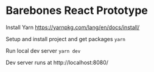 # Barebones React Prototype
 
Install Yarn
https://yarnpkg.com/lang/en/docs/install/

Setup and install project and get packages
```yarn```

Run local dev server
```yarn dev```

Dev server runs at http://localhost:8080/